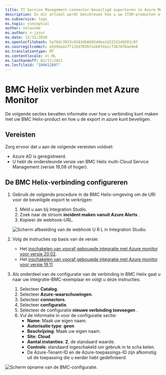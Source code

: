 ```yaml
---
title: IT Service Management-connector-beveiligd exporteren in Azure Monitor-configuratie met BMC
description: In dit artikel wordt beschreven hoe u uw ITSM-producten of-Services verbindt met BMC in Secure export in Azure Monitor.
ms.subservice: logs
ms.topic: conceptual
author: nolavime
ms.author: v-jysur
ms.date: 12/31/2020
ms.openlocfilehash: 5a78dc3923c8183db6dd2ddea1d2233149201c07
ms.sourcegitcommit: e559daa1f7115d703bfa1b87da1cf267bf6ae9e8
ms.translationtype: MT
ms.contentlocale: nl-NL
ms.lasthandoff: 02/17/2021
ms.locfileid: "100612807"
---
```

# <a name="connect-bmc-helix-to-azure-monitor"></a>BMC Helix verbinden met Azure Monitor

De volgende secties bevatten informatie over hoe u verbinding kunt maken met uw BMC Helix-product en hoe u de export in azure kunt beveiligen.

## <a name="prerequisites"></a>Vereisten

Zorg ervoor dat u aan de volgende vereisten voldoet:

* Azure AD is geregistreerd.
* U hebt de ondersteunde versie van BMC Helix multi-Cloud Service Management (versie 19,08 of hoger).

## <a name="configure-the-bmc-helix-connection"></a>De BMC Helix-verbinding configureren

1. Gebruik de volgende procedure in de BMC Helix-omgeving om de URI voor de beveiligde export te verkrijgen:

   1. Meld u aan bij Integration Studio.
   1. Zoek naar de stroom **incident maken vanuit Azure Alerts** .
   1. Kopieer de webhook-URL.
   
   ![Scherm afbeelding van de webhook U R L in Integration Studio.](media/itsmc-secure-webhook-connections-bmc/bmc-url.png)
   
2. Volg de instructies op basis van de versie:
   * Het [inschakelen van vooraf gebouwde integratie met Azure monitor voor versie 20,02](https://docs.bmc.com/docs/multicloud/enabling-prebuilt-integration-with-azure-monitor-879728195.html).
   * Het [inschakelen van vooraf gebouwde integratie met Azure monitor voor versie 19,11](https://docs.bmc.com/docs/multicloudprevious/enabling-prebuilt-integration-with-azure-monitor-904157623.html).

3. Als onderdeel van de configuratie van de verbinding in BMC Helix gaat u naar uw integratie-BMC-exemplaar en volgt u deze instructies:

   1. Selecteer **Catalog**.
   2. Selecteer **Azure-waarschuwingen**.
   3. Selecteer **connectors**.
   4. Selecteer **configuratie**.
   5. Selecteer de configuratie **nieuwe verbinding toevoegen** .
   6. Vul de informatie in voor de configuratie sectie:
      - **Name**: Maak uw eigen naam.
      - **Autorisatie type**: **geen**
      - **Beschrijving**: Maak uw eigen naam.
      - **Site**: **Cloud**
      - **Aantal instanties**: **2**, de standaard waarde.
      - **Controle**: standaard ingeschakeld om gebruik in te scha kelen.
      - De Azure-Tenant-ID en de Azure-toepassings-ID zijn afkomstig uit de toepassing die u eerder hebt gedefinieerd.

![Scherm opname van de BMC-configuratie.](media/itsmc-secure-webhook-connections-bmc/bmc-configuration.png)
